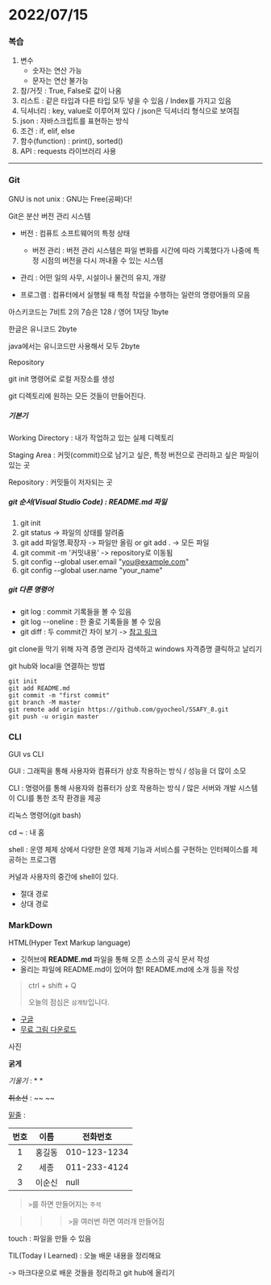 # 2022/07/15

### 복습

1. 변수
   - 숫자는 연산 가능
   - 문자는 연산 불가능
2. 참/거짓 : True, False로 값이 나옴
3. 리스트 : 같은 타입과 다른 타입 모두 넣을 수 있음 / Index를 가지고 있음
4. 딕셔너리 : key, value로 이루어져 있다 / json은 딕셔너리 형식으로 보여짐
5. json : 자바스크립트를 표현하는 방식
6. 조건 : if, elif, else
7. 함수(function) : print(), sorted()
8. API : requests 라이브러리 사용

---

### Git

GNU is not unix : GNU는 Free(공짜)다!

Git은 분산 버전 관리 시스템

* 버전 : 컴퓨트 소프트웨어의 특정 상태
  * 버전 관리 : 버전 관리 시스템은 파일 변화를 시간에 따라 기록했다가 나중에 특정 시점의 버전을 다시 꺼내올 수 있는 시스템

* 관리 : 어떤 일의 사무, 시설이나 물건의 유지, 개량

* 프로그램 : 컴퓨터에서 실행될 때 특정 작업을 수행하는 일련의 명령어들의 모음

아스키코드는 7비트 2의 7승은 128 / 영어 1자당  1byte

한글은 유니코드 2byte

java에서는 유니코드만 사용해서 모두 2byte

Repository

git init 명령어로 로컬 저장소를 생성

git 디렉토리에 원하는 모든 것들이 만들어진다.



##### 기본기

Working Directory : 내가 작업하고 있는 실제 디렉토리

Staging Area : 커밋(commit)으로 남기고 싶은, 특정 버전으로 관리하고 싶은 파일이 있는 곳

Repository : 커밋들이 저자되는 곳



##### git 순서(Visual Studio Code) : README.md 파일

1. git init
2. git status  -> 파일의 상태를 알려줌
3. git add 파일명.확장자   -> 파일만 올림
   or
   git add .   -> 모든 파일
4. git commit -m '커밋내용'  -> repository로 이동됨
5. git config --global user.email "you@example.com"
6. git config --global user.name "your_name"





##### git 다른 명령어

* git log : commit 기록들을 볼 수 있음
* git log --oneline : 한 줄로 기록들을 볼 수 있음
* git diff : 두 commit간 차이 보기 -> [참고 링크](https://kotlinworld.com/278)



git clone을 막기 위해 자격 증명 관리자 검색하고 windows 자격증명 클릭하고 날리기



git hub와 local을 연결하는 방법

```echo "# SSAFY_8" >> README.md
git init
git add README.md
git commit -m "first commit"
git branch -M master
git remote add origin https://github.com/gyocheol/SSAFY_8.git
git push -u origin master
```



### CLI

GUI vs CLI

GUI : 그래픽을 통해 사용자와 컴퓨터가 상호 작용하는 방식 / 성능을 더 많이 소모

CLI : 명령어를 통해 사용자와 컴퓨터가 상호 작용하는 방식 / 많은 서버와 개발 시스템이 CLI를 통한 조작 환경을 제공



리눅스 명령어(git bash)

cd ~ : 내 홈



shell :  운영 체제 상에서 다양한 운영 체제 기능과 서비스를 구현하는 인터페이스를 제공하는 프로그램

커널과 사용자의 중간에 shell이 있다.



* 절대 경로
* 상대 경로



### MarkDown

HTML(Hyper Text Markup language)

* 깃허브에 **README.md** 파일을 통해 오픈 소스의 공식 문서 작성
* 올리는 파일에 README.md이 있어야 함! README.md에 소개 등을 작성



>  ctrl + shift + Q
>
> 오늘의 점심은 `삼계탕`입니다. 



* [구글](https://google.com)
* [무료 그림 다운로드](https://pixabay.com/ko/)



사진



**굵게**

*기울기*  : * * 

~~취소선~~ : ~~ ~~

<u>밑줄</u> : <u> </u>



| 번호 |  이름  | 전화번호     |
| :--: | :----: | ------------ |
|  1   | 홍길동 | 010-123-1234 |
|  2   |  세종  | 011-233-4124 |
|  3   | 이순신 | null         |



>
>
>`>`를 하면 만들어지는 `주석`

> > >`>`을 여러번 하면 여러개 만들어짐



touch : 파일을 만들 수 있음



TIL(Today I Learned) : 오늘 배운 내용을 정리해요

-> 마크다운으로 배운 것들을 정리하고 git hub에 올리기















